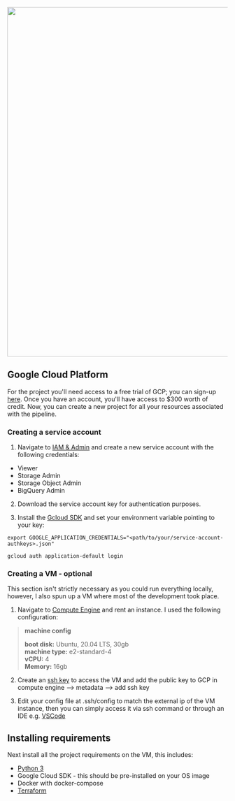  <p align="center">
 <picture>
<img src="https://github.com/jackv-murray/lastfm_scrobble_analysis/blob/main/assets/section%201.png" width="800">
 </picture>
 </p>


## Google Cloud Platform
For the project you'll need access to a free trial of GCP; you can sign-up [here](https://cloud.google.com/free). Once you have an account, you'll have access to $300 worth of credit. Now, you can create a new project for all your resources associated with the pipeline. 

### Creating a service account
1. Navigate to [IAM & Admin](https://console.cloud.google.com/iam-admin/iam?project=de-zoomcamp-test) and create a new service account with the following credentials:

* Viewer
* Storage Admin
* Storage Object Admin
* BigQuery Admin

2. Download the service account key for authentication purposes. 

3. Install the [Gcloud SDK](https://cloud.google.com/sdk/docs/install-sdk) and set your environment variable pointing to your key:

```
export GOOGLE_APPLICATION_CREDENTIALS="<path/to/your/service-account-authkeys>.json"

gcloud auth application-default login
```

### Creating a VM - optional
This section isn't strictly necessary as you could run everything locally, however, I also spun up a VM where most of the development took place.

1. Navigate to [Compute Engine](https://console.cloud.google.com/compute/instances?) and rent an instance. I used the following configuration:

> **machine config**
> 
> **boot disk:** Ubuntu, 20.04 LTS, 30gb <br/>
> **machine type:** e2-standard-4 <br/>
> **vCPU:** 4 <br/>
> **Memory:** 16gb

2. Create an [ssh key](https://cloud.google.com/compute/docs/connect/create-ssh-keys#gcloud) to access the VM and add the public key to GCP in compute engine --> metadata --> add ssh key

3. Edit your config file at .ssh/config to match the external ip of the VM instance, then you can simply access it via ssh command or through an IDE e.g. [VSCode](https://medium.com/@ivanzhd/vscode-sftp-connection-to-compute-engine-on-google-cloud-platform-gcloud-9312797d56eb)


   
## Installing requirements
Next install all the project requirements on the VM, this includes:

* [Python 3](https://repo.anaconda.com/archive/Anaconda3-2022.10-Linux-x86_64.sh)
* Google Cloud SDK - this should be pre-installed on your OS image
* Docker with docker-compose
* [Terraform](https://www.terraform.io/downloads)

